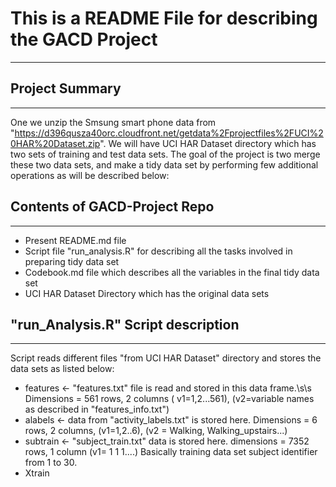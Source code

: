 # This is a README File for describing the GACD Project
-------------------------------------------------------

## Project Summary
------------------
One we unzip the Smsung smart phone data from "https://d396qusza40orc.cloudfront.net/getdata%2Fprojectfiles%2FUCI%20HAR%20Dataset.zip". We will have UCI HAR Dataset directory which has two sets of training and test data sets. The goal of the project is two merge these two data sets, and make a tidy data set by performing few additional operations as will be described below:

## Contents of GACD-Project Repo
--------------------------------
* Present README.md file 
* Script file "run_analysis.R" for describing all the tasks involved in preparing tidy data set
* Codebook.md file which describes all the variables in the final tidy data set
* UCI HAR Dataset Directory which has the original data sets

## "run_Analysis.R" Script description
--------------------------------------
Script reads different files "from UCI HAR Dataset" directory and stores the data sets as listed below:
* features <- "features.txt" file is read and stored in this data frame.\s\s
Dimensions = 561 rows, 2 columns
( v1=1,2...561), (v2=variable names as described in "features_info.txt")
* alabels <- data from "activity_labels.txt" is stored here.
Dimensions = 6 rows, 2 columns, 
(v1=1,2..6), (v2 = Walking, Walking_upstairs...)
* subtrain <- "subject_train.txt" data is stored here. 
dimensions = 7352 rows, 1 column
(v1= 1 1 1....)  Basically training data set subject identifier from 1 to 30.
* Xtrain
